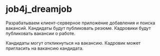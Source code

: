 # job4j_dreamjob

Разрабатываем клиент-серверное приложение добавления и поиска вакансий.
Кандидаты будут публиковать резюме. Кадровики будут публиковать вакансии о работе.

Кандидаты могут откликнуться на вакансию. Кадровик может пригласить на вакансию кандидата.